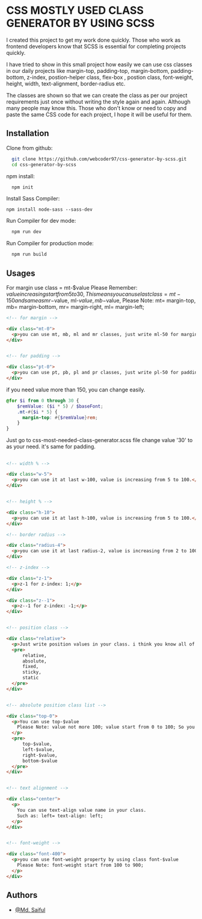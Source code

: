 
# CSS MOSTLY USED CLASS GENERATOR BY USING SCSS

I created this project to get my work done quickly. Those who work as frontend developers know that SCSS is essential for completing projects quickly.

I have tried to show in this small project how easily we can use css classes in our daily projects like margin-top, padding-top, margin-bottom, padding-bottom, z-index, postion-helper class, flex-box , postion class, font-weight, height, width, text-alignment, border-radius etc. 

The classes are shown so that we can create the class as per our project requirements just once without writing the style again and again. Although many people may know this. Those who don't know or need to copy and paste the same CSS code for each project, I hope it will be useful for them.


## Installation

Clone from github:

```bash
  git clone https://github.com/webcoder97/css-generator-by-scss.git
  cd css-generator-by-scss
```
npm install:
```bash
  npm init
```
Install Sass Compiler:
```
npm install node-sass --sass-dev
```

Run Compiler for dev mode:
```bash
  npm run dev
```

Run Compiler for production mode:
```bash
  npm run build
```

<!-- ## Screenshots

Unminfied CSS (dev Mode)

![App Screenshot](https://i.ibb.co/1RvRfhw/code-unminify.png)

Minified CSS (Production Mode)

![App Screenshot](https://i.ibb.co/YtBxX4M/minfiy.png) -->


## Usages
For margin use class = mt-$value
Please Remember: $value increasing start from 5 to 30, 
This means you can use last class = mt-150 and same as mr-$value, ml-$value, mb-$value,
Please Note: mt= margin-top, mb= margin-bottom, mr= margin-right, ml= margin-left;

```html
<!-- for margin -->

<div class="mt-0">
  <p>you can use mt, mb, ml and mr classes, just write ml-50 for margin-left: 50px;</p>
</div>


<!-- for padding -->

<div class="pt-0">
  <p>you can use pt, pb, pl and pr classes, just write pl-50 for padding-left: 50px;</p>
</div>
```
if you need value more than 150, you can change easily.
```scss
@for $i from 0 through 30 {
	$remValue: ($i * 5) / $baseFont;
	.mt-#{$i * 5} {
	  margin-top: #{$remValue}rem;
	}
}
```
Just go to css-most-needed-class-generator.scss file change value '30' to as your need. it's same for padding.

##

```html
<!-- width % -->

<div class="w-5">
  <p>you can use it at last w-100, value is increasing from 5 to 100.</p>
</div>


<!-- height % -->

<div class="h-10">
  <p>you can use it at last h-100, value is increasing from 5 to 100.</p>
</div>

<!-- border radius -->

<div class="radius-4">
  <p>you can use it at last radius-2, value is increasing from 2 to 100.</p>
</div>

<!-- z-index -->

<div class="z-1">
  <p>z-1 for z-index: 1;</p>
</div>

<div class="z--1">
  <p>z--1 for z-index: -1;</p>
</div>


<!-- position class -->

<div class="relative">
  <p>Just write position values in your class. i think you know all of position values.</p>
  <pre>
      relative,
      absolute,
      fixed,
      sticky,
      static
  </pre>
</div>


<!-- absolute position class list -->

<div class="top-0">
  <p>You can use top-$value
    Please Note: value not more 100; value start from 0 to 100; So you can use your need.
  </p>
  <pre>
      top-$value,
      left-$value,
      right-$value,
      bottom-$value
  </pre>
</div>


<!-- text alignment -->

<div class="center">
  <p>
    You can use text-align value name in your class.
    Such as: left= text-align: left;
  </p>
</div>


<!-- font-weight -->

<div class="font-400">
  <p>you can use font-weight property by using class font-$value
    Please Note: font-weight start from 100 to 900;
  </p>
</div>

```



## Authors

- [@Md. Saiful](https://github.com/webcoder97)


